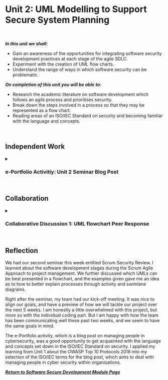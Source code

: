 <!--layout: page
title: "SSDCS Unit 2 "
permalink: /ssdcs_unit2-->

# Unit 2: UML Modelling to Support Secure System Planning
<br>

_**In this unit we shall:** <br>_

- Gain an awareness of the opportunities for integrating software security development practices at each stage of the agile SDLC.<br>
- Experiment with the creation of UML flow charts.<br>
- Understand the range of ways in which software security can be problematic.<br>
  
_**On completion of this unit you will be able to:** <br>_
- Research the academic literature on software development which follows an agile process and prioritises security.<br>
- Break down the steps involved in a process so that they may be represented as a flow chart.<br>
- Reading areas of an ISO/IEC Standard on security and becoming familiar with the language and concepts.<br>
<br>

## Independent Work

<details><summary><h3>e-Portfolio Activitiy: Unit 2 Seminar Blog Post</h3></summary>
<br>
Some say that people are the biggest risk of cyber security.<Br>
  
Select five terms from ISO/IEC Standard 27000 Section 3 Terms and Definitions and write a 300-word blog post on how people can be managed to overcome cyber security attacks from the inside.<br>
<br>

Title: Managing People to Overcome Cyber Security Attacks from the Inside
<img src="images/ssdcs_unit2_blog1.jpg?raw=true"/>
<img src="images/ssdcs_unit2_blog2.jpg?raw=true"/>
<img src="images/ssdcs_unit2_blog3.jpg?raw=true"/>
<img src="images/ssdcs_unit2_blog4.jpg?raw=true"/>
<img src="images/ssdcs_unit2_blog5.jpg?raw=true"/></details> <br>

## Collaboration

<details><summary><h3>Collaborative Discussion 1: UML flowchart Peer Response</h3></summary>
<br>
Continue the discussion in unit 1 . You should choose at least two of your peers' contributions and comment on the weakness they chose, as well as:<br>

- What do you like about their flowchart?<br>
- In what way(s) might it be improved?<Br>

Your posts should be a maximum of 300 words. Please include sufficient content so that others may be encouraged to reflect on and respond to your ideas. Your follow-up responses should be labelled as “Peer Response”. You should do this before working through the preparation for the Seminar this week.
<br>

<img src="images/ssdcs_unit2_peerresponse1.jpg?raw=true"/>
<img src="images/ssdcs_unit2_peerresponse2.jpg?raw=true"/>
<img src="images/ssdcs_unit2_peerresponse3.jpg?raw=true"/>
<img src="images/ssdcs_unit2_peerresponse4.jpg?raw=true"/>
</details><br>

## Reflection

We had our second seminar this week entitled Scrum Security Review. I learned about the software development stages during the Scrum Agile Approach to project management. We further discussed which UMLs can be best presented in a flowchart, and the examples given gave me an idea as to how to better explain processes through activity and swimlane diagrams. <br>

Right after the seminar, my team had our kick-off meeting. It was nice to align our goals, and have a preview of how we will tackle our project over the next 5 weeks. I am honestly a little overwhelmed with this project, but more so with the individual coding part. But I am happy with how the team has been communicating well these past two weeks, and we seem to have the same goals in mind.<br>

The e-Portfolio activity, which is a blog post on managing people in cybersecurity, was a good opportunity to get acquainted with the language and concepts set down in the ISO/IEC Standard on security. I applied my learning from Unit 1 about the OWASP Top 10 Protocols 2018 into my selection of the ISO/IEC terms for the blog post, which aims to deal with managing people in cyber security within organisations. <br>

**_[Return to Software Secure Development Module Page](https://patzsantos.github.io/e-portfolio-uoeo/ssdcs_landing)_**
